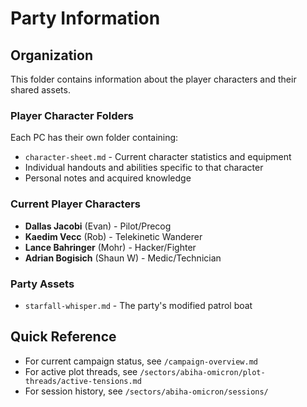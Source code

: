 # Party Information

## Organization
This folder contains information about the player characters and their shared assets.

### Player Character Folders
Each PC has their own folder containing:
- `character-sheet.md` - Current character statistics and equipment
- Individual handouts and abilities specific to that character
- Personal notes and acquired knowledge

### Current Player Characters
- **Dallas Jacobi** (Evan) - Pilot/Precog
- **Kaedim Vecc** (Rob) - Telekinetic Wanderer  
- **Lance Bahringer** (Mohr) - Hacker/Fighter
- **Adrian Bogisich** (Shaun W) - Medic/Technician

### Party Assets
- `starfall-whisper.md` - The party's modified patrol boat

## Quick Reference
- For current campaign status, see `/campaign-overview.md`
- For active plot threads, see `/sectors/abiha-omicron/plot-threads/active-tensions.md`
- For session history, see `/sectors/abiha-omicron/sessions/`